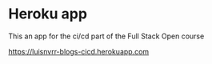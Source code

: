 # Heroku app

This an app for the ci/cd part of the Full Stack Open course

https://luisnvrr-blogs-cicd.herokuapp.com
